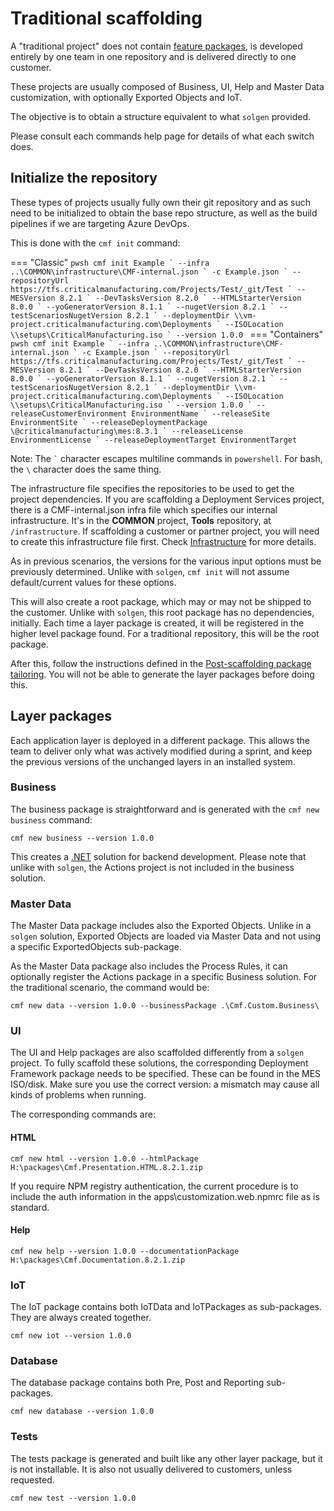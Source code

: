 # Traditional scaffolding

A "traditional project" does not contain [feature packages](./features.md), is developed entirely by one team in one repository and is delivered directly to one customer.

These projects are usually composed of Business, UI, Help and Master Data customization, with optionally Exported Objects and IoT.

The objective is to obtain a structure equivalent to what `solgen` provided.

Please consult each commands help page for details of what each switch does.

## Initialize the repository

These types of projects usually fully own their git repository and as such need to be initialized to obtain the base repo structure, as well as the build pipelines if we are targeting Azure DevOps.

This is done with the `cmf init` command:

=== "Classic"
    ```pwsh
    cmf init Example `
        --infra ..\COMMON\infrastructure\CMF-internal.json `
        -c Example.json `
        --repositoryUrl https://tfs.criticalmanufacturing.com/Projects/Test/_git/Test `
        --MESVersion 8.2.1 `
        --DevTasksVersion 8.2.0 `
        --HTMLStarterVersion 8.0.0 `
        --yoGeneratorVersion 8.1.1 `
        --nugetVersion 8.2.1 `
        --testScenariosNugetVersion 8.2.1 `
        --deploymentDir \\vm-project.criticalmanufacturing.com\Deployments `
        --ISOLocation \\setups\CriticalManufacturing.iso `
        --version 1.0.0
    ```
=== "Containers"
    ```pwsh
    cmf init Example `
        --infra ..\COMMON\infrastructure\CMF-internal.json `
        -c Example.json `
        --repositoryUrl https://tfs.criticalmanufacturing.com/Projects/Test/_git/Test `
        --MESVersion 8.2.1 `
        --DevTasksVersion 8.2.0 `
        --HTMLStarterVersion 8.0.0 `
        --yoGeneratorVersion 8.1.1 `
        --nugetVersion 8.2.1 `
        --testScenariosNugetVersion 8.2.1 `
        --deploymentDir \\vm-project.criticalmanufacturing.com\Deployments `
        --ISOLocation \\setups\CriticalManufacturing.iso `
        --version 1.0.0 `
        --releaseCustomerEnvironment EnvironmentName `
        --releaseSite EnvironmentSite `
        --releaseDeploymentPackage \@criticalmanufacturing\mes:8.3.1 `
        --releaseLicense EnvironmentLicense `
        --releaseDeploymentTarget EnvironmentTarget
    ```

Note: The `` ` `` character escapes multiline commands in `powershell`. For bash, the `\` character does the same thing.

The infrastructure file specifies the repositories to be used to get the project dependencies.
If you are scaffolding a Deployment Services project, there is a CMF-internal.json infra file which specifies our internal infrastructure. It's in the **COMMON** project, **Tools** repository, at `/infrastructure`.
If scaffolding a customer or partner project, you will need to create this infrastructure file first. Check [Infrastructure](./infrastructure.md) for more details.

As in previous scenarios, the versions for the various input options must be previously determined. Unlike with `solgen`, `cmf init` will not assume default/current values for these options.

This will also create a root package, which may or may not be shipped to the customer. Unlike with `solgen`, this root package has no dependencies, initially. Each time a layer package is created, it will be registered in the higher level package found. For a traditional repository, this will be the root package.

After this, follow the instructions defined in the [Post-scaffolding package tailoring](./post-scaffolding-package-tailoring.md). You will not be able to generate the layer packages before doing this.

## Layer packages

Each application layer is deployed in a different package. This allows the team to deliver only what was actively modified during a sprint, and keep the previous versions of the unchanged layers in an installed system.


### Business
The business package is straightforward and is generated with the `cmf new business` command:

```
cmf new business --version 1.0.0
```

This creates a [.NET](https://en.wikipedia.org/wiki/.NET) solution for backend development. Please note that unlike with `solgen`, the Actions project is not included in the business solution.

### Master Data
The Master Data package includes also the Exported Objects. Unlike in a `solgen` solution, Exported Objects are loaded via Master Data and not using a specific ExportedObjects sub-package.

As the Master Data package also includes the Process Rules, it can optionally register the Actions package in a specific Business solution. For the traditional scenario, the command would be:

```
cmf new data --version 1.0.0 --businessPackage .\Cmf.Custom.Business\
```

### UI
The UI and Help packages are also scaffolded differently from a `solgen` project. To fully scaffold these solutions, the corresponding Deployment Framework package needs to be specified. These can be found in the MES ISO/disk. Make sure you use the correct version: a mismatch may cause all kinds of problems when running.

The corresponding commands are:

#### HTML
```
cmf new html --version 1.0.0 --htmlPackage H:\packages\Cmf.Presentation.HTML.8.2.1.zip
```

If you require NPM registry authentication, the current procedure is to include the auth information in the apps\customization.web\.npmrc file as is standard.

#### Help
```
cmf new help --version 1.0.0 --documentationPackage H:\packages\Cmf.Documentation.8.2.1.zip
```

### IoT
The IoT package contains both IoTData and IoTPackages as sub-packages. They are always created together.
```
cmf new iot --version 1.0.0
```

### Database
The database package contains both Pre, Post and Reporting sub-packages.
```
cmf new database --version 1.0.0
```

### Tests
The tests package is generated and built like any other layer package, but it is not installable. It is also not usually delivered to customers, unless requested.
```
cmf new test --version 1.0.0
```


